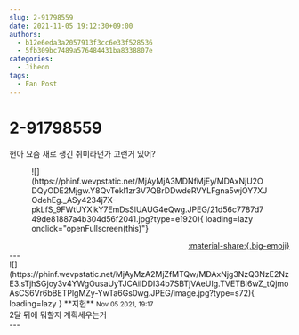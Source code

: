 ```yaml
---
slug: 2-91798559
date: 2021-11-05 19:12:30+09:00
authors:
  - b12e6eda3a2057913f3cc6e33f528536
  - 5fb309bc7489a576484431ba8338807e
categories:
  - Jiheon
tags:
  - Fan Post
---
```


# 2-91798559

<div class="post-container" markdown="1">
<div class="content-container md-sidebar__scrollwrap" markdown="1">

헌아 요즘 새로 생긴 취미라던가 고런거 있어?
<figure markdown="1">
![](https://phinf.wevpstatic.net/MjAyMjA3MDNfMjEy/MDAxNjU2ODQyODE2Mjgw.Y8QvTekl1zr3V7QBrDDwdeRVYLFgna5wjOY7XJOdehEg._ASy4234j7X-pkLfS_9FWtUYXlkY7EmDsSlUAUG4eQwg.JPEG/21d56c7787d749de81887a4b304d56f2041.jpg?type=e1920){ loading=lazy onclick="openFullscreen(this)"}
</figure>


</div>
</div>

<div style="text-align: right;" markdown="1">
<a href="https://weverse.io/fromis9/fanpost/2-91798559" style="text-align: right;">:material-share:{.big-emoji}</a>
</div>
---

<div class="comments-container md-sidebar__scrollwrap" markdown="1">
<div class="comment" markdown="1">
<div class='id-container' markdown="1">
![](https://phinf.wevpstatic.net/MjAyMzA2MjZfMTQw/MDAxNjg3NzQ3NzE2NzE3.sTjhSGjoy3v4YWgOusaUyTJCAiIDDI34b7SBTjVAeUIg.TVETBI6wZ_tQjmoAsCS6Vr6bBETPlgMZy-YwTa6Gs0wg.JPEG/image.jpg?type=s72){ loading=lazy }
**<span class="artist">지헌</span>** <small>Nov 05 2021, 19:17</small><br>
</div>
<div class='comment-body' markdown="1">
2달 뒤에 뭐할지 계획세우는거
</div>
</div>
</div>
---
